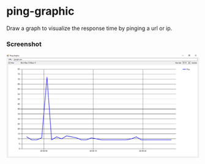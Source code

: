# ping-graphic
Draw a graph to visualize the response time by pinging a url or ip.

### Screenshot
![alt text](https://github.com/leandroesposito/ping-graphic/blob/main/screenshots/screenshot_1.png "Screenshot example")
